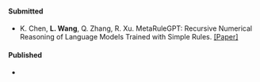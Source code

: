 #### Submitted

- K. Chen, **L. Wang**, Q. Zhang, R. Xu. MetaRuleGPT: Recursive Numerical Reasoning of Language Models Trained with Simple Rules. [[Paper]](https://arxiv.org/abs/2412.13536)

#### Published

- 

